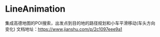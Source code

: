 # LineAnimation
集成高德地图的POI搜索，出发点到目的地的路径规划和小车平滑移动(车头方向变化)
文档地址：https://www.jianshu.com/p/2c1097eee9a1
